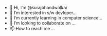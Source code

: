 - 👋 Hi, I’m @surajbhandwalkar
- 👀 I’m interested in s/w devloper...
- 🌱 I’m currently learning in computer science...
- 💞️ I’m looking to collaborate on ...
- 📫 How to reach me ...

<!---
surajbhandwalkar/surajbhandwalkar is a ✨ special ✨ repository because its `README.md` (this file) appears on your GitHub profile.
You can click the Preview link to take a look at your changes.
--->
